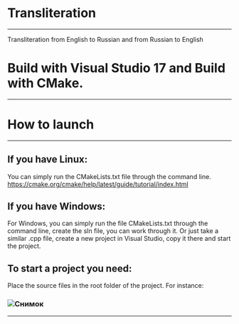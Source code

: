 # Transliteration
---------------------
Transliteration from English to Russian and from Russian to English

# Build with Visual Studio 17 and Build with CMake.
---------------------

# How to launch
---------------------
## If you have Linux:
You can simply run the CMakeLists.txt file through the command line.
https://cmake.org/cmake/help/latest/guide/tutorial/index.html
## If you have Windows:
For Windows, you can simply run the file CMakeLists.txt through the command line, create the sln file, you can work through it.
Or just take a similar .cpp file, create a new project in Visual Studio, copy it there and start the project.
## To start a project you need:
Place the source files in the root folder of the project.
For instance:
### ![Снимок](https://user-images.githubusercontent.com/55711116/83633262-56a60b80-a5a9-11ea-82ac-b6957d309d72.PNG)


---------------------
